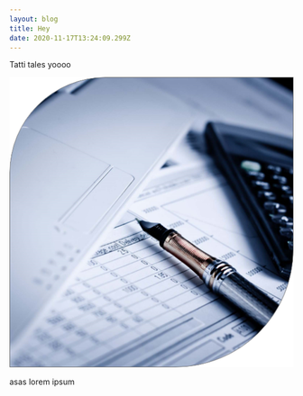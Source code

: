 ```yaml
---
layout: blog
title: Hey
date: 2020-11-17T13:24:09.299Z
---
```

Tatti tales
yoooo

![Yoo](/images/uploads/gestoria-travasa.png "This is the pic")

asas lorem ipsum